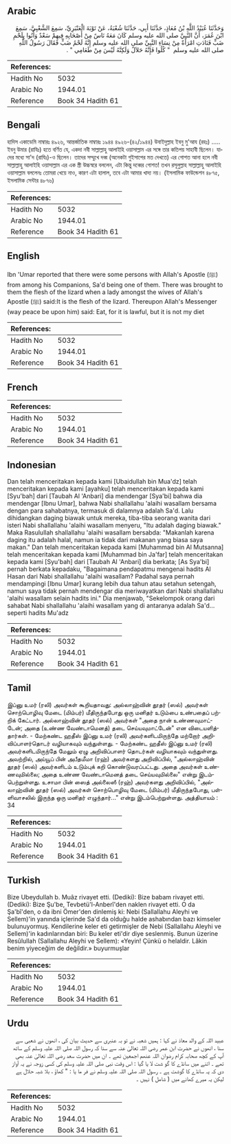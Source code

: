 ## Arabic


<div dir="rtl" lang="ar" style={{fontSize:'larger',backgroundColor:'#f8f9fa',padding:20}}>
وَحَدَّثَنَا عُبَيْدُ اللَّهِ بْنُ مُعَاذٍ، حَدَّثَنَا أَبِي، حَدَّثَنَا شُعْبَةُ، عَنْ تَوْبَةَ الْعَنْبَرِيِّ، سَمِعَ الشَّعْبِيَّ، سَمِعَ ابْنَ عُمَرَ، أَنَّ النَّبِيَّ صلى الله عليه وسلم كَانَ مَعَهُ نَاسٌ مِنْ أَصْحَابِهِ فِيهِمْ سَعْدٌ وَأُتُوا بِلَحْمِ ضَبٍّ فَنَادَتِ امْرَأَةٌ مِنْ نِسَاءِ النَّبِيِّ صلى الله عليه وسلم إِنَّهُ لَحْمُ ضَبٍّ فَقَالَ رَسُولُ اللَّهِ صلى الله عليه وسلم ‏ "‏ كُلُوا فَإِنَّهُ حَلاَلٌ وَلَكِنَّهُ لَيْسَ مِنْ طَعَامِي ‏"‏ ‏.‏
</div>
<div style={{backgroundColor:'#f8f9fa',padding:20, marginBottom: 10}}><table> <thead> <tr> <th>References:</th> <th></th> </tr> </thead> <tbody><tr><td>Hadith No</td><td>5032</td></tr><tr><td>Arabic No</td><td>1944.01</td></tr><tr><td>Reference</td><td>Book 34 Hadith 61</td></tr></tbody></table></div>

## Bengali


<div dir="ltr" lang="bn" style={{fontSize:'larger',backgroundColor:'#f8f9fa',padding:20}}>
হাদিস একাডেমি নাম্বারঃ ৪৯২৬, আন্তর্জাতিক নাম্বারঃ ১৯৪৪ ৪৯২৬-(৪২/১৯৪৪) উবাইদুল্লাহ ইবনু মু'আয (রহঃ) ..... ইবনু উমার (রাযিঃ) হতে বর্ণিত যে, একদা নবী সাল্লাল্লাহু আলাইহি ওয়াসাল্লাম এর সঙ্গে তার কতিপয় সাহাবী ছিলেন। যাদের মধ্যে সা'দ (রাযিঃ)-ও ছিলেন। তাদের সম্মুখে দব্ব (অনেকটা গুইসাপের মত দেখতে) এর গোশত আনা হলে নবী সাল্লাল্লাহু আলাইহি ওয়াসাল্লাম এর এক স্ত্রী উচ্চস্বরে বললেন, এটা কিন্তু দব্বের গোশত! তখন রসূলুল্লাহ সাল্লাল্লাহু আলাইহি ওয়াসাল্লাম বললেনঃ তোমরা খেয়ে নাও, কারণ এটা হালাল, তবে এটা আমার খাদ্য নয়। (ইসলামিক ফাউন্ডেশন ৪৮৭৫, ইসলামিক সেন্টার ৪৮৭৬)
</div>
<div style={{backgroundColor:'#f8f9fa',padding:20, marginBottom: 10}}><table> <thead> <tr> <th>References:</th> <th></th> </tr> </thead> <tbody><tr><td>Hadith No</td><td>5032</td></tr><tr><td>Arabic No</td><td>1944.01</td></tr><tr><td>Reference</td><td>Book 34 Hadith 61</td></tr></tbody></table></div>

## English


<div dir="ltr" lang="en" style={{fontSize:'larger',backgroundColor:'#f8f9fa',padding:20}}>
Ibn 'Umar reported that there were some persons with Allah's Apostle (ﷺ) from among his Companions, Sa'd being one of them. There was brought to them the flesh of the lizard when a lady amongst the wives of Allah's Apostle (ﷺ) said:It is the flesh of the lizard. Thereupon Allah's Messenger (way peace be upon him) said: Eat, for it is lawful, but it is not my diet
</div>
<div style={{backgroundColor:'#f8f9fa',padding:20, marginBottom: 10}}><table> <thead> <tr> <th>References:</th> <th></th> </tr> </thead> <tbody><tr><td>Hadith No</td><td>5032</td></tr><tr><td>Arabic No</td><td>1944.01</td></tr><tr><td>Reference</td><td>Book 34 Hadith 61</td></tr></tbody></table></div>

## French


<div dir="ltr" lang="fr" style={{fontSize:'larger',backgroundColor:'#f8f9fa',padding:20}}>

</div>
<div style={{backgroundColor:'#f8f9fa',padding:20, marginBottom: 10}}><table> <thead> <tr> <th>References:</th> <th></th> </tr> </thead> <tbody><tr><td>Hadith No</td><td>5032</td></tr><tr><td>Arabic No</td><td>1944.01</td></tr><tr><td>Reference</td><td>Book 34 Hadith 61</td></tr></tbody></table></div>

## Indonesian


<div dir="ltr" lang="id" style={{fontSize:'larger',backgroundColor:'#f8f9fa',padding:20}}>
Dan telah menceritakan kepada kami [Ubaidullah bin Mua'dz] telah menceritakan kepada kami [ayahku] telah menceritakan kepada kami [Syu'bah] dari [Taubah Al 'Anbari] dia mendengar [Sya'bi] bahwa dia mendengar [Ibnu Umar], bahwa Nabi shallallahu 'alaihi wasallam bersama dengan para sahabatnya, termasuk di dalamnya adalah Sa'd. Lalu dihidangkan daging biawak untuk mereka, tiba-tiba seorang wanita dari isteri Nabi shallallahu 'alaihi wasallam menyeru, "Itu adalah daging biawak." Maka Rasulullah shallallahu 'alaihi wasallam bersabda: "Makanlah karena daging itu adalah halal, namun ia tidak dari makanan yang biasa saya makan." Dan telah menceritakan kepada kami [Muhammad bin Al Mutsanna] telah menceritakan kepada kami [Muhammad bin Ja'far] telah menceritakan kepada kami [Syu'bah] dari [Taubah Al 'Anbari] dia berkata; [As Sya'bi] pernah berkata kepadaku, "Bagaimana pendapatmu mengenai hadits Al Hasan dari Nabi shallallahu 'alaihi wasallam? Padahal saya pernah mendampingi [Ibnu Umar] kurang lebih dua tahun atau setahun setengah, namun saya tidak pernah mendengar dia meriwayatkan dari Nabi shallallahu 'alaihi wasallam selain hadits ini." Dia menjawab, "Sekelompok orang dari sahabat Nabi shallallahu 'alaihi wasallam yang di antaranya adalah Sa'd…seperti hadits Mu'adz
</div>
<div style={{backgroundColor:'#f8f9fa',padding:20, marginBottom: 10}}><table> <thead> <tr> <th>References:</th> <th></th> </tr> </thead> <tbody><tr><td>Hadith No</td><td>5032</td></tr><tr><td>Arabic No</td><td>1944.01</td></tr><tr><td>Reference</td><td>Book 34 Hadith 61</td></tr></tbody></table></div>

## Tamil


<div dir="ltr" lang="ta" style={{fontSize:'larger',backgroundColor:'#f8f9fa',padding:20}}>
இப்னு உமர் (ரலி) அவர்கள் கூறியதாவது: அல்லாஹ்வின் தூதர் (ஸல்) அவர்கள் சொற்பொழிவு மேடை (மிம்பர்) மீதிருந்தபோது ஒரு மனிதர் உடும்பை உண்பதைப் பற்றிக் கேட்டார். அல்லாஹ்வின் தூதர் (ஸல்) அவர்கள் "அதை நான் உண்ணவுமாட்டேன்; அதை (உண்ண வேண்டாமெனத்) தடை செய்யவுமாட்டேன்" என விடையளித்தார்கள். - மேற்கண்ட ஹதீஸ் இப்னு உமர் (ரலி) அவர்களிடமிருந்தே மற்றோர் அறிவிப்பாளர்தொடர் வழியாகவும் வந்துள்ளது. - மேற்கண்ட ஹதீஸ் இப்னு உமர் (ரலி) அவர்களிடமிருந்தே மேலும் ஏழு அறிவிப்பாளர் தொடர்கள் வழியாகவும் வந்துள்ளது. அவற்றில், அய்யூப் பின் அபீதமீமா (ரஹ்) அவர்களது அறிவிப்பில், "அல்லாஹ்வின் தூதர் (ஸல்) அவர்களிடம் உடும்புக் கறி கொண்டுவரப்பட்டது. அதை அவர்கள் உண்ணவுமில்லை; அதை உண்ண வேண்டாமெனத் தடை செய்யவுமில்லை" என்று இடம்பெற்றுள்ளது. உசாமா பின் ஸைத் அல்லைஸீ (ரஹ்) அவர்களது அறிவிப்பில், "அல்லாஹ்வின் தூதர் (ஸல்) அவர்கள் சொற்பொழிவு மேடை (மிம்பர்) மீதிருந்தபோது, பள்ளிவாசலில் இருந்த ஒரு மனிதர் எழுந்தார்..." என்று இடம்பெற்றுள்ளது. அத்தியாயம் : 34
</div>
<div style={{backgroundColor:'#f8f9fa',padding:20, marginBottom: 10}}><table> <thead> <tr> <th>References:</th> <th></th> </tr> </thead> <tbody><tr><td>Hadith No</td><td>5032</td></tr><tr><td>Arabic No</td><td>1944.01</td></tr><tr><td>Reference</td><td>Book 34 Hadith 61</td></tr></tbody></table></div>

## Turkish


<div dir="ltr" lang="tr" style={{fontSize:'larger',backgroundColor:'#f8f9fa',padding:20}}>
Bize Ubeydullah b. Muâz rivayet etti. (Dediki): Bize babam rivayet etti. (Dediki): Bize Şu'be, Tevbetü'l-Anberî'den naklen rivayet etti. O da Şa'bî'den, o da ibni Ömer'den dinlemiş ki: Nebi (Sallallahu Aleyhi ve Sellem)'in yanında içlerinde Sa'd da olduğu halde ashabından bazı kimseler bulunuyormuş. Kendilerine keler eti getirmişler de Nebi (Sallallahu Aleyhi ve Sellem)'in kadınlarından biri: Bu keler eti'dir diye seslenmiş. Bunun üzerine Resûlullah (Sallallahu Aleyhi ve Sellem): «Yeyin! Çünkü o helaldir. Lâkin benim yiyeceğim de değildir.» buyurmuşlar
</div>
<div style={{backgroundColor:'#f8f9fa',padding:20, marginBottom: 10}}><table> <thead> <tr> <th>References:</th> <th></th> </tr> </thead> <tbody><tr><td>Hadith No</td><td>5032</td></tr><tr><td>Arabic No</td><td>1944.01</td></tr><tr><td>Reference</td><td>Book 34 Hadith 61</td></tr></tbody></table></div>

## Urdu


<div dir="rtl" lang="ur" style={{fontSize:'larger',backgroundColor:'#f8f9fa',padding:20}}>
عبید اللہ کے والد معاذ نے کہا : ہمیں شعبہ نے تو بہ عنبری سے حدیث بیان کی ، انھوں نے شعبی سے سنا ، انھوں نے حضرت ابن عمر رضی اللہ تعالیٰ عنہ سے سنا کہ رسول اللہ صلی اللہ علیہ وسلم کے ساتھ آپ کے کچھ صحابہ کرام رضوان اللہ عنھم اجمعین تھے ۔ ان میں حضرت سعد رضی اللہ تعالیٰ عنہ بھی تھے ۔ اتنے میں سانڈے کا گو شت لا یا گیا : اس وقت نبی صلی اللہ علیہ وسلم کی کسی زوجہ نے یہ آواز دی کہ یہ سانڈے کا گوشت ہے ۔ رسول اللہ صلی اللہ علیہ وسلم نے فر ما یا : " کھاؤ ، بلا شبہ حلال ہے لیکن یہ میرے کھانے میں ( شامل ) نہیں ۔
</div>
<div style={{backgroundColor:'#f8f9fa',padding:20, marginBottom: 10}}><table> <thead> <tr> <th>References:</th> <th></th> </tr> </thead> <tbody><tr><td>Hadith No</td><td>5032</td></tr><tr><td>Arabic No</td><td>1944.01</td></tr><tr><td>Reference</td><td>Book 34 Hadith 61</td></tr></tbody></table></div>